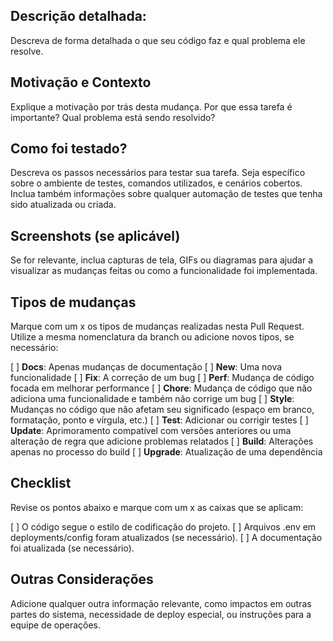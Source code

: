 ## Descrição detalhada:
Descreva de forma detalhada o que seu código faz e qual problema ele resolve.

## Motivação e Contexto
Explique a motivação por trás desta mudança. Por que essa tarefa é importante? Qual problema está sendo resolvido?

## Como foi testado?
Descreva os passos necessários para testar sua tarefa. Seja específico sobre o ambiente de testes, comandos utilizados, e cenários cobertos. Inclua também informações sobre qualquer automação de testes que tenha sido atualizada ou criada.

## Screenshots (se aplicável)
Se for relevante, inclua capturas de tela, GIFs ou diagramas para ajudar a visualizar as mudanças feitas ou como a funcionalidade foi implementada.

## Tipos de mudanças
Marque com um x os tipos de mudanças realizadas nesta Pull Request. Utilize a mesma nomenclatura da branch ou adicione novos tipos, se necessário:

[ ] **Docs**: Apenas mudanças de documentação
[ ] **New**: Uma nova funcionalidade
[ ] **Fix**: A correção de um bug
[ ] **Perf**: Mudança de código focada em melhorar performance
[ ] **Chore**: Mudança de código que não adiciona uma funcionalidade e também não corrige um bug
[ ] **Style**: Mudanças no código que não afetam seu significado (espaço em branco, formatação, ponto e vírgula, etc.)
[ ] **Test**: Adicionar ou corrigir testes
[ ] **Update**: Aprimoramento compatível com versões anteriores ou uma alteração de regra que adicione problemas relatados
[ ] **Build**: Alterações apenas no processo do build
[ ] **Upgrade**: Atualização de uma dependência

## Checklist
Revise os pontos abaixo e marque com um x as caixas que se aplicam:

[ ] O código segue o estilo de codificação do projeto.
[ ] Arquivos .env em deployments/config foram atualizados (se necessário).
[ ] A documentação foi atualizada (se necessário).

## Outras Considerações
Adicione qualquer outra informação relevante, como impactos em outras partes do sistema, necessidade de deploy especial, ou instruções para a equipe de operações.
